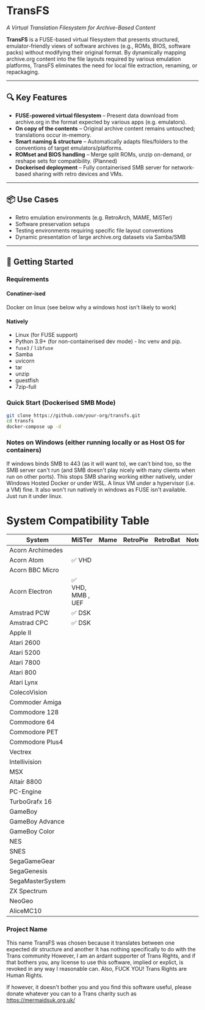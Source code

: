 # TransFS  
*A Virtual Translation Filesystem for Archive-Based Content*

**TransFS** is a FUSE-based virtual filesystem that presents structured, emulator-friendly views of software archives (e.g., ROMs, BIOS, software packs) without modifying their original format. By dynamically mapping archive.org content into the file layouts required by various emulation platforms, TransFS eliminates the need for local file extraction, renaming, or repackaging.

---

## 🔍 Key Features

- **FUSE-powered virtual filesystem** – Present data download from archive.org in the format expected by various apps (e.g. emulators).
- **On copy of the contents** – Original archive content remains untouched; translations occur in-memory.
- **Smart naming & structure** – Automatically adapts files/folders to the conventions of target emulators/platforms.
- **ROMset and BIOS handling** – Merge split ROMs, unzip on-demand, or reshape sets for compatibility. (Planned)
- **Dockerised deployment** – Fully containerised SMB server for network-based sharing with retro devices and VMs.

---

## 📦 Use Cases

- Retro emulation environments (e.g. RetroArch, MAME, MiSTer)
- Software preservation setups
- Testing environments requiring specific file layout conventions
- Dynamic presentation of large archive.org datasets via Samba/SMB

---

## 🚀 Getting Started

### Requirements

 #### Conatiner-ised

 Docker on linux (see below why a windows host isn't likely to work)

 #### Natively
- Linux (for FUSE support)
- Python 3.9+ (for non-containerised dev mode) - Inc venv and pip.
- `fuse3` / `libfuse` 
- Samba
- uvicorn
- tar
- unzip
- guestfish
- 7zip-full

### Quick Start (Dockerised SMB Mode)

```bash
git clone https://github.com/your-org/transfs.git
cd transfs
docker-compose up -d
```

### Notes on Windows (either running locally or as Host OS for containers)

If windows binds SMB to 443 (as it will want to), we can't bind too, so the SMB server can't run (and SMB doesn't play nicely with many clients when run on other ports). This stops SMB sharing working either natively, under Windows Hosted Docker or under WSL. A linux VM under a hypervisor (i.e. a VM) fine. It also won't run natively in windows as FUSE isn't available. Just run it under linux.

# System Compatibility Table

| System             | MiSTer | Mame | RetroPie | RetroBat | Notes |
|--------------------|--------|------|----------|----------|-------|
| Acorn Archimedes |        |      |          |          |       |
| Acorn Atom         | ✅ VHD    |      |          |          |       |
| Acorn BBC Micro  |        |      |          |          |       |
| Acorn Electron     | ✅ VHD, MMB , UEF    |      |          |          |       |
| Amstrad PCW        | ✅ DSK     |      |          |          |       |
| Amstrad CPC        | ✅ DSK  |      |          |          |       |
| Apple II            |        |      |          |          |       |
| Atari 2600          |        |      |          |          |       |
| Atari 5200          |        |      |          |          |       |
| Atari 7800          |        |      |          |          |       |
| Atari 800           |        |      |          |          |       |
| Atari Lynx         |        |      |          |          |       |
| ColecoVision       |        |      |          |          |       |
| Commoder Amiga              |        |      |          |          |       |
| Commodore 128       |        |      |          |          |       |
| Commodore 64        |        |      |          |          |       |
| Commodore PET       |        |      |          |          |       |
| Commodore Plus4     |        |      |          |          |       |
| Vectrex            |        |      |          |          |       |
| Intellivision      |        |      |          |          |       |
| MSX                |        |      |          |          |       |
| Altair 8800         |        |      |          |          |       |
| PC-Engine          |        |      |          |          |       |
| TurboGrafx 16       |        |      |          |          |       |
| GameBoy            |        |      |          |          |       |
| GameBoy Advance     |        |      |          |          |       |
| GameBoy Color       |        |      |          |          |       |
| NES                |        |      |          |          |       |
| SNES               |        |      |          |          |       |
| SegaGameGear       |        |      |          |          |       |
| SegaGenesis        |        |      |          |          |       |
| SegaMasterSystem   |        |      |          |          |       |
| ZX Spectrum        |        |      |          |          |       |
| NeoGeo             |        |      |          |          |       |
| AliceMC10          |        |      |          |          |       |

### Project Name

This name TransFS was chosen because it translates between one expected dir structure and another
It has nothing specifically to do with the Trans community
However, I am an ardant supporter of Trans Rights, and if that bothers you, any license to use this
software, implied or explict, is revoked in any way I reasonable can.
Also, FUCK YOU! Trans Rights are Human Rights.

If however, it doesn't bother you and you find this software useful, please donate whatever you can
to a Trans charity such as https://mermaidsuk.org.uk/